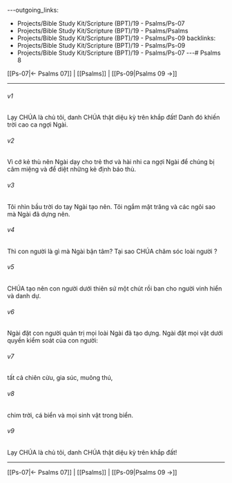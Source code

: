 ---outgoing_links:
  - Projects/Bible Study Kit/Scripture (BPT)/19 - Psalms/Ps-07
  - Projects/Bible Study Kit/Scripture (BPT)/19 - Psalms/Psalms
  - Projects/Bible Study Kit/Scripture (BPT)/19 - Psalms/Ps-09
backlinks:
  - Projects/Bible Study Kit/Scripture (BPT)/19 - Psalms/Ps-09
  - Projects/Bible Study Kit/Scripture (BPT)/19 - Psalms/Ps-07
---# Psalms 8

[[Ps-07|← Psalms 07]] | [[Psalms]] | [[Ps-09|Psalms 09 →]]
***



###### v1 
Lạy CHÚA là chủ tôi, danh CHÚA thật diệu kỳ trên khắp đất! Danh đó khiến trời cao ca ngợi Ngài. 

###### v2 
Vì cớ kẻ thù nên Ngài dạy cho trẻ thơ và hài nhi ca ngợi Ngài để chúng bị câm miệng và để diệt những kẻ định báo thù. 

###### v3 
Tôi nhìn bầu trời do tay Ngài tạo nên. Tôi ngắm mặt trăng và các ngôi sao mà Ngài đã dựng nên. 

###### v4 
Thì con người là gì mà Ngài bận tâm? Tại sao CHÚA chăm sóc loài người ? 

###### v5 
CHÚA tạo nên con người dưới thiên sứ một chút rồi ban cho người vinh hiển và danh dự. 

###### v6 
Ngài đặt con người quản trị mọi loài Ngài đã tạo dựng. Ngài đặt mọi vật dưới quyền kiểm soát của con người: 

###### v7 
tất cả chiên cừu, gia súc, muông thú, 

###### v8 
chim trời, cá biển và mọi sinh vật trong biển. 

###### v9 
Lạy CHÚA là chủ tôi, danh CHÚA thật diệu kỳ trên khắp đất!

***
[[Ps-07|← Psalms 07]] | [[Psalms]] | [[Ps-09|Psalms 09 →]]
